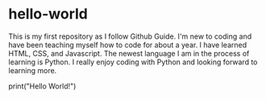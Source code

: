 # hello-world
This is my first repository as I follow Github Guide. I'm new to coding and have been teaching myself how to code for about a year. I have learned HTML, CSS, and Javascript. The newest language I am in the process of learning is Python. I really enjoy coding with Python and looking forward to learning more. 

print("Hello World!")
